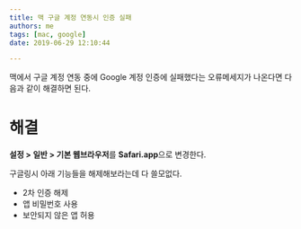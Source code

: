 ```yaml
---
title: 맥 구글 계정 연동시 인증 실패
authors: me
tags: [mac, google]
date: 2019-06-29 12:10:44

---
```


맥에서 구글 계정 연동 중에 Google 계정 인증에 실패했다는 오류메세지가 나온다면 다음과 같이 해결하면 된다.

# 해결

**설정 > 일반 > 기본 웹브라우저**를 **Safari.app**으로 변경한다.

구글링시 아래 기능들을 해제해보라는데 다 쓸모없다.

- 2차 인증 해제
- 앱 비밀번호 사용
- 보안되지 않은 앱 허용
